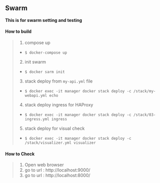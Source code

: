## Swarm



**This is for swarm setting and testing**



#### How to build

>1. compose up
>   * `$ docker-compose up`
>2. init swarm
>   * `$ docker sarm init`
>3. stack deploy from `my-api.yml` file
>   * `$ docker exec -it manager docker stack deploy -c /stack/my-webapi.yml echo`
>4. stack deploy ingress for HAProxy
>   * `$ docker exec -it manager docker stack deploy -c /stack/03-ingress.yml ingress`
>5. stack deploy for visual check
>   * `$ docker exec -it manager docker stack deploy -c /stack/visualizer.yml visualizer`



#### How to Check

>1. Open web browser
>2. go to url : http://localhost:9000/
>3. go to url : http://localhost:8000/

